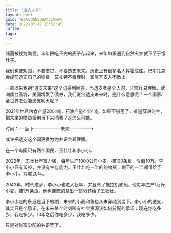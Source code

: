 ```yaml
---
title: "透支未来"
layout: post
guid: tBeAvQSN2UWX4czXwVV
date: 2022-07-17 15:52:45
coffee:
tags:
  -
---
```


储蓄被视为美德。丰年把吃不完的麦子存起来，来年如果遇到自然灾害就不至于饿肚子。

我们也被劝诫，不要借贷，不要透支未来。历史上有很多名人挥霍成性，巴尔扎克会提前透支自己的稿费，莫扎特不善理财，家庭开支入不敷出。

一直以来我对”透支未来“这个词感到困惑。当透支者是个人时，非常容易理解。欧洲债台高筑，美国增发了债券，我们说它透支未来时，是什么意思呢？一个国家/全世界怎么能透支明天呢？

2021年世界粮食产量28亿吨，石油产量44亿吨，如果不够用了，难道穿越时空，把未来的物资搬到当下来消费？这怎么可能。

时间：---当下-------------未来--------->

或许把透支这个词更换为为共识会易理解。

在一个岛国只有两个国民，王壮壮和李小小。

2022年，王壮壮年富力强，每年生产1000公斤小麦，捕100条鱼，价值10万。李小小只有10岁，并没有生存能力。王壮壮吃一半的的物资，剩下的一半都借给了李小小，为期20年。

2042年，时代进步，李小小也进入壮年，并且有了拖拉机和船，他每年生产1万斤小麦，捕1万条鱼。他也慷慨的拿出一部分还给了王壮壮。

李小小吃的永远是当下的粮，未来的小麦和鱼也从未穿越到当下。李小小的透支，其实只是个承诺，在未来某个时刻所有社会资源该如何分配的承诺：现在你吃多少，我吃多少。10年之后你吃多少，我吃多少。

只是对财富分配的共识罢了。



